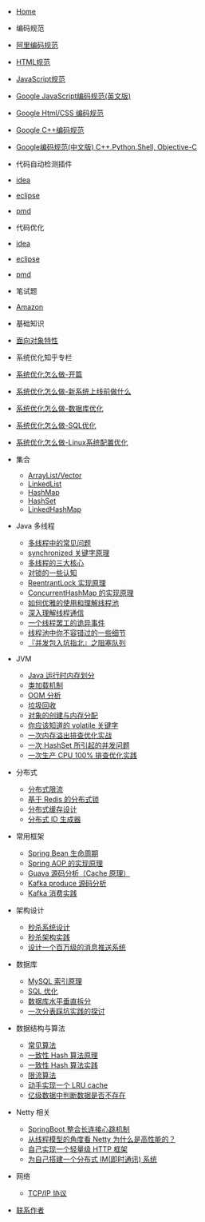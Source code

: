 * [Home](/)

- 编码规范
- [阿里编码规范](https://github.com/changsong/jsong/blob/master/md/code-guide/ali_code_guide.pdf)
- [HTML规范](https://github.com/changsong/jsong/blob/master/md/code-guide/html_guide.pdf)
- [JavaScript规范](https://github.com/changsong/jsong/blob/master/md/code-guide/javascript_guide.pdf)
- [Google JavaScript编码规范(英文版)](https://google.github.io/styleguide/jsguide.html#introduction)
- [Google Html/CSS 编码规范](https://google.github.io/styleguide/htmlcssguide.html)
- [Google C++编码规范](https://google.github.io/styleguide/cppguide.html)
- [Google编码规范(中文版) C++,Python.Shell, Objective-C](https://zh-google-styleguide.readthedocs.io/en/latest/contents)


- 代码自动检测插件
- [idea](https://github.com/alibaba/p3c/tree/master/idea-plugin)
- [eclipse](https://github.com/alibaba/p3c/tree/master/eclipse-plugin)
- [pmd](https://github.com/alibaba/p3c/tree/master/p3c-pmd)

- 代码优化
- [idea](https://github.com/alibaba/p3c/tree/master/idea-plugin)
- [eclipse](https://github.com/alibaba/p3c/tree/master/eclipse-plugin)
- [pmd](https://github.com/alibaba/p3c/tree/master/p3c-pmd)


- 笔试题
- [Amazon](https://github.com/changsong/jsong/blob/master/src/main/java/com/jsong/interview/amazon/TreasureTruck.java)

-  基础知识
- [面向对象特性](https://github.com/changsong/jsong/blob/master/src/main/java/com/jsong/oop/)

- 系统优化知乎专栏
- [系统优化怎么做-开篇](https://zhuanlan.zhihu.com/p/39459464)
- [系统优化怎么做-新系统上线前做什么](https://zhuanlan.zhihu.com/p/39498511)
- [系统优化怎么做-数据库优化](https://zhuanlan.zhihu.com/p/39658503)
- [系统优化怎么做-SQL优化](https://zhuanlan.zhihu.com/p/39736653)
- [系统优化怎么做-Linux系统配置优化](https://zhuanlan.zhihu.com/p/39983734)

- 集合

  - [ArrayList/Vector](collections/ArrayList.md)
  - [LinkedList](collections/LinkedList.md)
  - [HashMap](collections/HashMap.md)
  - [HashSet](collections/HashSet.md)
  - [LinkedHashMap](collections/LinkedHashMap.md)

- Java 多线程

  - [多线程中的常见问题](thread/Thread-common-problem.md)
  - [synchronized 关键字原理](thread/Synchronize.md)
  - [多线程的三大核心](thread/Threadcore.md)
  - [对锁的一些认知](thread/Java-lock.md)
  - [ReentrantLock 实现原理 ](thread/ReentrantLock.md)
  - [ConcurrentHashMap 的实现原理](thread/ConcurrentHashMap.md)
  - [如何优雅的使用和理解线程池](thread/ThreadPoolExecutor.md)
  - [深入理解线程通信](thread/thread-communication.md)
  - [一个线程罢工的诡异事件](thread/thread-gone.md)
  - [线程池中你不容错过的一些细节](thread/thread-gone2.md)
  - [『并发包入坑指北』之阻塞队列](thread/ArrayBlockingQueue.md)

- JVM

  - [Java 运行时内存划分](jvm/MemoryAllocation.md)
  - [类加载机制](jvm/ClassLoad.md)
  - [OOM 分析](jvm/OOM-analysis.md)
  - [垃圾回收](jvm/GarbageCollection.md)
  - [对象的创建与内存分配](jvm/newObject.md)
  - [你应该知道的 volatile 关键字](jvm/volatile.md)
  - [一次内存溢出排查优化实战](jvm/OOM-Disruptor.md)
  - [一次 HashSet 所引起的并发问题](jvm/JVM-concurrent-HashSet-problem.md)
  - [一次生产 CPU 100% 排查优化实践](jvm/cpu-percent-100.md)

- 分布式

  - [分布式限流](distributed/Distributed-Limit.md)
  - [基于 Redis 的分布式锁](distributed/distributed-lock-redis.md)
  - [分布式缓存设计](cache/Cache-design.md)
  - [分布式 ID 生成器](distributed/ID-generator.md)

- 常用框架

  - [Spring Bean 生命周期](frame/spring-bean-lifecycle.md)
  - [Spring AOP 的实现原理](frame/SpringAOP.md) 
  - [Guava 源码分析（Cache 原理）](frame/guava-cache.md)
  - [Kafka produce 源码分析](frame/kafka-product.md)
  - [Kafka 消费实践](frame/kafka-consumer.md)


- 架构设计

  - [秒杀系统设计](architecture-design/Spike.md)
  - [秒杀架构实践](architecture-design/seconds-kill.md)
  - [设计一个百万级的消息推送系统](architecture-design/million-sms-push.md)

- 数据库

  - [MySQL 索引原理](db/MySQL-Index.md)
  - [SQL 优化](db/SQL-optimization.md)
  - [数据库水平垂直拆分](db/DB-split.md)
  - [一次分表踩坑实践的探讨](db/sharding-db.md)

- 数据结构与算法

  - [常见算法](algorithm/common-algorithm.md)
  - [一致性 Hash 算法原理](algorithm/Consistent-Hash.md)
  - [一致性 Hash 算法实践](algorithm/consistent-hash-implement.md)
  - [限流算法](algorithm/Limiting.md)
  - [动手实现一个 LRU cache](cache/LRU-cache.md)
  - [亿级数据中判断数据是否不存在](algorithm/guava-bloom-filter.md)

- Netty 相关

  - [SpringBoot 整合长连接心跳机制](netty/Netty(1)TCP-Heartbeat.md)
  - [从线程模型的角度看 Netty 为什么是高性能的？](netty/Netty(2)Thread-model.md)
  - [自己实现一个轻量级 HTTP 框架](netty/cicada.md)
  - [为自己搭建一个分布式 IM(即时通讯) 系统](netty/cim.md)

- 网络

  - [TCP/IP 协议](network/TCP-IP.md)


- [联系作者](contactme.md)
